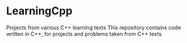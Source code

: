 # LearningCpp
Projects from various C++ learning texts
This repository contains code written in C++, for projects and problems taken from C++ texts
